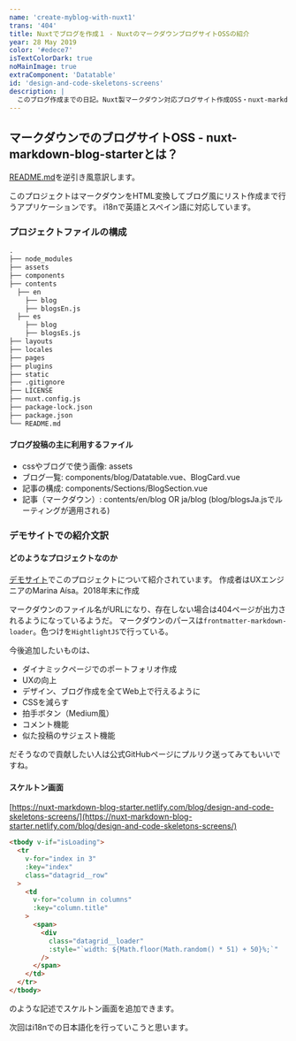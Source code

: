 ```yaml
---
name: 'create-myblog-with-nuxt1'
trans: '404'
title: Nuxtでブログを作成１ - NuxtのマークダウンブログサイトOSSの紹介
year: 28 May 2019
color: '#edece7'
isTextColorDark: true
noMainImage: true
extraComponent: 'Datatable'
id: 'design-and-code-skeletons-screens'
description: |
  このブログ作成までの日記。Nuxt製マークダウン対応ブログサイト作成OSS・nuxt-markdown-blog-starterについての解説文書の日本語訳。
---
```


## マークダウンでのブログサイトOSS - nuxt-markdown-blog-starterとは？

[README.md](https://github.com/marinaaisa/nuxt-markdown-blog-starter/blob/master/README.md)を逆引き風意訳します。

このプロジェクトはマークダウンをHTML変換してブログ風にリスト作成まで行うアプリケーションです。
i18nで英語とスペイン語に対応しています。

### プロジェクトファイルの構成

```txt
.
├── node_modules
├── assets
├── components
├── contents
  ├── en
    ├── blog
    ├── blogsEn.js
  ├── es
    ├── blog
    ├── blogsEs.js
├── layouts
├── locales
├── pages
├── plugins
├── static
├── .gitignore
├── LICENSE
├── nuxt.config.js
├── package-lock.json
├── package.json
└── README.md
```

#### ブログ投稿の主に利用するファイル

- cssやブログで使う画像: assets
- ブログ一覧: components/blog/Datatable.vue、BlogCard.vue
- 記事の構成: components/Sections/BlogSection.vue
- 記事（マークダウン）: contents/en/blog OR ja/blog (blog/blogsJa.jsでルーティングが適用される)

### デモサイトでの紹介文訳

#### どのようなプロジェクトなのか

[デモサイト](https://nuxt-markdown-blog-starter.netlify.com)でこのプロジェクトについて紹介されています。
作成者はUXエンジニアのMarina Aísa。2018年末に作成

マークダウンのファイル名がURLになり、存在しない場合は404ページが出力されるようになっているようだ。
マークダウンのパースは`frontmatter-markdown-loader`。色つけを`HightlightJS`で行っている。

今後追加したいものは、

- ダイナミックページでのポートフォリオ作成
- UXの向上
- デザイン、ブログ作成を全てWeb上で行えるように
- CSSを減らす
- 拍手ボタン（Medium風）
- コメント機能
- 似た投稿のサジェスト機能

だそうなので貢献したい人は公式GitHubページにプルリク送ってみてもいいですね。

#### スケルトン画面

[https://nuxt-markdown-blog-starter.netlify.com/blog/design-and-code-skeletons-screens/](https://nuxt-markdown-blog-starter.netlify.com/blog/design-and-code-skeletons-screens/)

```md
<tbody v-if="isLoading">
  <tr
    v-for="index in 3"
    :key="index"
    class="datagrid__row"
  >
    <td
      v-for="column in columns"
      :key="column.title"
    >
      <span>
        <div
          class="datagrid__loader"
          :style="`width: ${Math.floor(Math.random() * 51) + 50}%;`"
        />
      </span>
    </td>
  </tr>
</tbody>
```

のような記述でスケルトン画面を追加できます。

次回はi18nでの日本語化を行っていこうと思います。